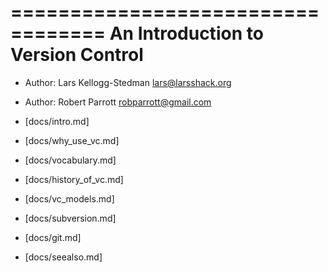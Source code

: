 ==================================
An Introduction to Version Control
==================================

* Author: Lars Kellogg-Stedman <lars@larsshack.org>
* Author: Robert Parrott <robparrott@gmail.com>


* [docs/intro.md]

* [docs/why_use_vc.md]

* [docs/vocabulary.md]

* [docs/history_of_vc.md]

* [docs/vc_models.md]

* [docs/subversion.md]

* [docs/git.md]

* [docs/seealso.md]
